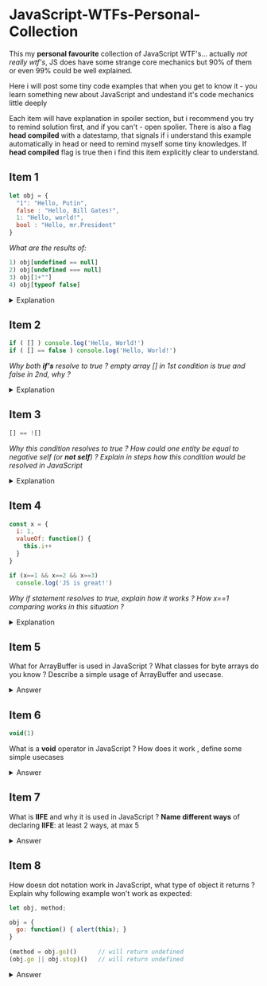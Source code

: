 # JavaScript-WTFs-Personal-Collection

This my **personal favourite** collection of JavaScript WTF's... actually
*not really wtf's*, JS does have some strange core mechanics but 90% of them or even 99% could 
be well explained. 

Here i will post some tiny code examples that when you get to know it - you learn something new
about JavaScript and undestand it's code mechanics little deeply

Each item will have explanation in spoiler section, but i recommend you try to remind solution
first, and if you can't - open spolier. 
There is also a flag **head compiled** with a datestamp, that signals if i understand this example 
automatically in head or need to remind myself some tiny knowledges. If **head compiled** flag is true
then i find this item explicitly clear to understand.

## Item 1 
```javascript
let obj = { 
  "1": "Hello, Putin",
  false : "Hello, Bill Gates!", 
  1: "Hello, world!",
  bool : "Hello, mr.President"
}
```
*What are the results of:*
```javascript
1) obj[undefined == null]
2) obj[undefined === null]
3) obj[1+""]
4) obj[typeof false]
```
<details>
  <summary>Explanation</summary>
  
  1. Answer: **undefined**\
  Why: undefined equals null in JavaScript, but there is no 'true' property in _obj_, that is why result is undefined
  2. Answer: **"Hello, Bill Gates!"**\
  Why: undefined does not equals to null when we're using triple equality, so #2 expression results in obj[false] (obj["false"]), which matches _false_ field in **obj**, because all properties in JavaScript are **strings**.
  3. Answer: **Hello, world!**\
  Why: _1+""_ expression results in string _'1'_ literal, but that doesn't matter as #2 answer states - **all properties in JavaScript are strings**. So, we are accessing _obj['1']_ property that is initialized as **"Hello, world!"** due to a reason it is assigned in the last order rather than **"Hello, Putin"**
  4. Answer: undefined\
  Why: there is no bool type in JS, but boolean. So, obj[boolean] (obj["boolean"]) results in undefined, as there is no such field in _obj_
  
  ```javascript
  console.log("I'm a code block!");
  ```
  
</details>

## Item 2 
```javascript
if ( [] ) console.log('Hello, World!')
if ( [] == false ) console.log('Hello, World!')
```
*Why both **if's** resolve to true ?*
*empty array [] in 1st condition is true and false in 2nd, why ?*

<details>
  <summary>Explanation</summary>
  
  Spoiler text. Note that it's important to have a space after the summary tag. You should be able to write any markdown you want inside the `<details>` tag... just make sure you close `<details>` afterward.
  
  ```javascript
  console.log("I'm a code block!");
  ```
  
</details>

## Item 3
```javascript
[] == ![]
```
*Why this condition resolves to true ? How could one entity be equal to negative self (or **not self**) ?*
*Explain in steps how this condition would be resolved in JavaScript*

<details>
  <summary>Explanation</summary>
  
  Spoiler text. Note that it's important to have a space after the summary tag. You should be able to write any markdown you want inside the `<details>` tag... just make sure you close `<details>` afterward.
  
  ```javascript
  console.log("I'm a code block!");
  ```
  
</details>

## Item 4
```javascript
const x = {
  i: 1,
  valueOf: function() {
    this.i++
  }
}

if (x==1 && x==2 && x==3)
  console.log('JS is great!')
```

*Why if statement resolves to true, explain how it works ?*
*How x==1 comparing works in this situation ?*

<details>
  <summary>Explanation</summary>
  
  Spoiler text. Note that it's important to have a space after the summary tag. You should be able to write any markdown you want inside the `<details>` tag... just make sure you close `<details>` afterward.
  
  ```javascript
  console.log("I'm a code block!");
  ```
  
</details>

## Item 5
  What for ArrayBuffer is used in JavaScript ? What classes for byte arrays do you know ? 
Describe a simple usage of ArrayBuffer and usecase.
<details>
  <summary>Answer</summary>
</details>
  
## Item 6
  ```javascript
  void(1)
  ```
  What is a **void** operator in JavaScript ? How does it work , define some simple usecases
  <details>
    <summary>Answer</summary>
    <p>
    Void operator may be called as a function, f.x. - void(expression): void(5+5) or in this notation - void 3
    It always returns undefined and usually used in place where returning undefined is neccessary, f.x. in href 
    attribute in links, so the link won't follow
    </p>
    
    ```javascript
    <a href="javascript:void(0);">
      Click here to do nothing
    </a>

    <a href="javascript:void(document.body.style.backgroundColor='green');">
      Click here for green background
    </a>
    ```
  </details>

## Item 7
What is **IIFE** and why it is used in JavaScript ? **Name different ways** of declaring **IIFE**: at least 2 ways, at max 5
  
<details>
  <summary>Answer</summary>
  IIFE stands for Immediatly Invoked Function Expression and is used in many different situations in JavaScript. In times when no 'let' operator
  existed IIFE was used to wrap some code in separate function and hence isolate variables in function local lexical environment. Also IIFE is 
  good if there is a need to immediatly call declared function, f.x. invoke code of outside script.
  
  Ways of declaring IIFE:
  Regular(simple) ones: 
  ```javascript
      1. (function() {})()
      2. (function() {}())
  ```
  
  Some extra(not obvious) ones:
  ```javascript      
      1. void function() {}()
      2. +function() {}()
      3. !function() {}()
  ```
</details>
  
## Item 8
How doesn dot notation work in JavaScript, what type of object it returns ? Explain why following example won't work as expected:
```javascript
let obj, method;

obj = {
  go: function() { alert(this); }
}
  
(method = obj.go)()      // will return undefined
(obj.go || obj.stop)()   // will return undefined
```

<details>
<summary>Answer</summary>
<p>Dot notation in accompany with method calls in JavaScript returns special object of type [ReferenceType]
[ReferenceType]:https://tc39.es/ecma262/#sec-reference-specification-type
This means that after you invoke method via dot notation - user.sayhi(), .(dot) here returns ReferenceType
  which includes:</p>

  ```
  1. **base** - object its called at  
  2. **name** - method name  
  3. **strict** - strict mode: true/false  
  ```

This ReferenceType is lost if there is any type of expression(regular (=), logic(&&, ||, !)) in between
call () and a dot notation. For example in (method = obj.go)(), there is a equating before method call.
</details>
